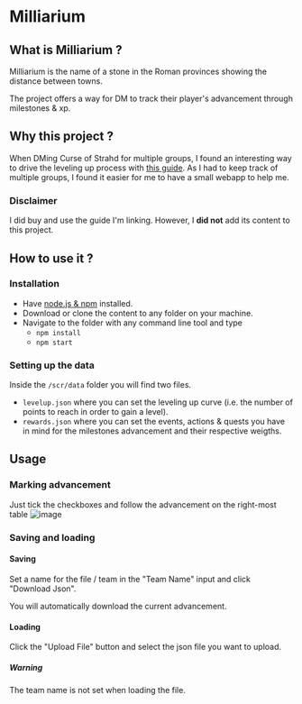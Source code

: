 
# Milliarium
## What is Milliarium ?

Milliarium is the name of a stone in the Roman provinces showing the distance between towns.

The project offers a way for DM to track their player's advancement through milestones & xp.

## Why this project ?

When DMing Curse of Strahd for multiple groups, I found an interesting way to drive the leveling up process with [this guide](https://www.dmsguild.com/product/187250/Structured-Milestone-XP-for-Curse-of-Strahd).
As I had to keep track of multiple groups, I found it easier for me to have a small webapp to help me.

### Disclaimer

I did buy and use the guide I'm linking. However, I **did not** add its content to this project.

## How to use it ?

### Installation

* Have [node.js & npm](https://docs.npmjs.com/downloading-and-installing-node-js-and-npm) installed. 
* Download or clone the content to any folder on your machine.
* Navigate to the folder with any command line tool and type
  * `npm install`
  * `npm start`
  
### Setting up the data

Inside the `/scr/data` folder you will find two files.

* `levelup.json` where you can set the leveling up curve (i.e. the number of points to reach in order to gain a level).
* `rewards.json` where you can set the events, actions & quests you have in mind for the milestones advancement and their respective weigths.

## Usage

### Marking advancement

Just tick the checkboxes and follow the advancement on the right-most table
![image](https://user-images.githubusercontent.com/8818232/159270926-d5ff359a-f1ed-4a6f-b46a-c33348d5b4ae.png)

### Saving and loading

#### Saving
Set a name for the file / team in the "Team Name" input and click "Download Json".

You will automatically download the current advancement.

#### Loading 
Click the "Upload File" button and select the json file you want to upload.

##### Warning

The team name is not set when loading the file.
